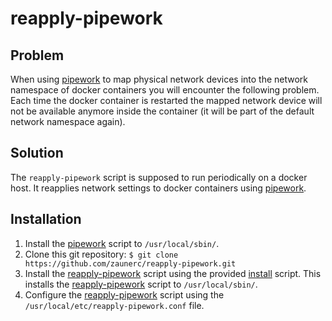 # reapply-pipework

## Problem

When using [pipework](https://github.com/jpetazzo/pipework) to map physical network devices
into the network namespace of docker containers you will encounter the following problem.
Each time the docker container is restarted the mapped network device will not be available
anymore inside the container (it will be part of the default network namespace again).

## Solution

The `reapply-pipework` script is supposed to run periodically on a docker host.
It reapplies network settings to docker containers using [pipework](https://github.com/jpetazzo/pipework).

## Installation

1. Install the [pipework](https://github.com/jpetazzo/pipework) script to `/usr/local/sbin/`.
1. Clone this git repository: `$ git clone https://github.com/zaunerc/reapply-pipework.git`
1. Install the [reapply-pipework](https://github.com/zaunerc/reapply-pipework) script using the provided [install](https://github.com/zaunerc/reapply-pipework/blob/master/install) script. This installs the [reapply-pipework](https://github.com/zaunerc/reapply-pipework) script to `/usr/local/sbin/`.
1. Configure the [reapply-pipework](https://github.com/zaunerc/reapply-pipework) script using the  `/usr/local/etc/reapply-pipework.conf` file.
